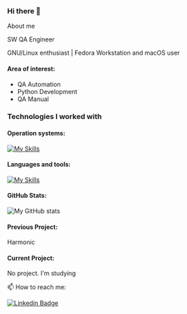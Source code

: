 ### Hi there 👋

About me

SW QA Engineer

GNU/Linux enthusiast | Fedora Workstation and macOS user 

 #### Area of interest:
- QA Automation
- Python Development
- QA Manual

### Technologies I worked with
#### Operation systems:
[![My Skills](https://skillicons.dev/icons?i=apple,linux,redhat,debian,ubuntu,windows&perline=13&theme=light)](#)
#### Languages and tools:
[![My Skills](https://skillicons.dev/icons?i=python,bash,postgresql,md,html,kubernetes,docker,selenium,postman,jenkins,git,github,bitbucket,gitlab,vscode,vim,notion&perline=13&theme=light)](#)

 #### GitHub Stats:
![My GitHub stats](https://github-readme-stats.vercel.app/api?username=vladspirin&show_icons=true&theme=graywhite&hide_title=true&hide=stars)

#### Previous Project:
Harmonic

#### Current Project:
No project. I'm studying



📫 How to reach me:

[![Linkedin Badge](https://img.shields.io/badge/-LinkedIn-blue?style=flat-square&logo=Linkedin&logoColor=white&link=https://www.linkedin.com/in/vspirin/)](https://www.linkedin.com/in/vspirin/)

